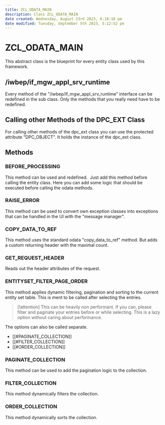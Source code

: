 ```yaml
---
title: ZCL_ODATA_MAIN
description: Class ZCL_ODATA_MAIN
date created: Wednesday, August 23rd 2023, 6:18:18 pm
date modified: Tuesday, September 5th 2023, 5:12:52 pm
---
```

# ZCL_ODATA_MAIN

This abstract class is the blueprint for every entity class used by this framework.

## /iwbep/if_mgw_appl_srv_runtime

Every method of the "/iwbep/if_mgw_appl_srv_runtime" interface can be redefined in the sub class. Only the methods that you really need have to be redefined.

## Calling other Methods of the DPC_EXT Class

For calling other methods of the dpc_ext class you can use the protected attribute "DPC_OBJECT". It holds the instance of the dpc_ext class.

## Methods

### BEFORE_PROCESSING

This method can be used and redefined.  Just add this method before calling the entity class.
Here you can add some logic that should be executed before calling the odata methods.

### RAISE_ERROR

This method can be used to convert own exception classes into exceptions that can be handled in the UI with the "message manager".

### COPY_DATA_TO_REF

This method uses the standard odata "copy_data_to_ref" method. But adds a custom returning header with the maximal count.

### GET_REQUEST_HEADER

Reads out the header attributes of the request.

### ENTITYSET_FILTER_PAGE_ORDER

This method applies dynamic filtering, pagination and sorting to the current entity set table. This is ment to be called after selecting the entries.

> [!attention]
> This can be heavily non performant. If you can, please filter and paginate your entries before or while selecting.
> This is a lazy option without caring about performance.

The options can also be called separate.

- [[#PAGINATE_COLLECTION]]
- [[#FILTER_COLLECTION]]
- [[#ORDER_COLLECTION]]

### PAGINATE_COLLECTION

This method can be used to add the pagination logic to the collection.

### FILTER_COLLECTION

This method dynamically filters the collection.

### ORDER_COLLECTION

This method dynamically sorts the collection.
